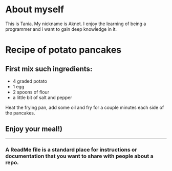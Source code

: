 # About myself

This is Tania. My nickname is Aknet. I enjoy the learning of being a programmer and i want to gain deep knowledge in it.

# Recipe of potato pancakes
## First mix such ingredients:
- 4 graded potato
- 1 egg
- 2 spoons of flour
- a little bit of salt and pepper

Heat the frying pan, add some oil and fry for a couple minutes each side of the pancakes.

## Enjoy your meal!)


---
### A ReadMe file is a standard place for instructions or documentation that you want to share with people about a repo.

